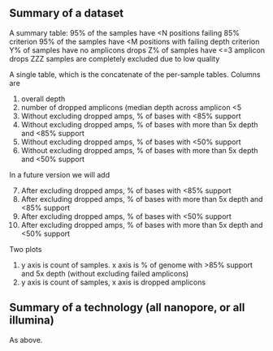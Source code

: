 ## Summary of a dataset


A summary table:
95% of the samples have <N positions failing 85% criterion
95% of the samples have <M positions with failing depth criterion
Y% of samples have no amplicons drops
Z% of samples have <=3 amplicon drops
ZZZ samples are completely excluded due to low quality


A single table, which is the concatenate of the per-sample tables. Columns are

1. overall depth
2. number of dropped amplicons (median depth across amplicon <5
3. Without excluding dropped amps, % of bases with <85% support
4. Without excluding dropped amps, % of bases with more than 5x depth and <85% support
5. Without excluding dropped amps, % of bases with <50% support
6. Without excluding dropped amps, % of bases with more than 5x depth and <50% support




In a future version we will add

7. After excluding dropped amps, % of bases with <85% support
8. After excluding dropped amps, % of bases with more than 5x depth and  <85% support
9. After excluding dropped amps, % of bases with <50% support
10. After excluding dropped amps, % of bases with more than 5x depth and <50% support

Two plots

1. y axis is count of samples. x axis is % of genome with >85% support and 5x depth (without excluding failed amplicons)
2. y axis is count of samples, x axis is dropped amplicons

## Summary of a technology (all nanopore, or all illumina)

As above. 

